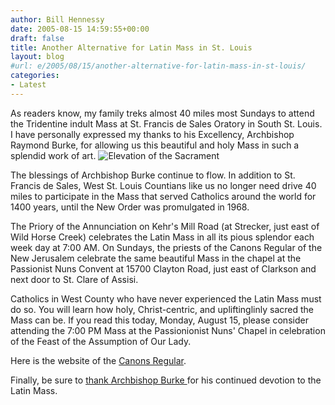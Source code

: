 ```yaml
---
author: Bill Hennessy
date: 2005-08-15 14:59:55+00:00
draft: false
title: Another Alternative for Latin Mass in St. Louis
layout: blog
#url: e/2005/08/15/another-alternative-for-latin-mass-in-st-louis/
categories:
- Latest
---
```


As readers know, my family treks almost 40 miles most Sundays to attend the Tridentine indult Mass at St. Francis de Sales Oratory in South St. Louis.  I have personally expressed my thanks to his Excellency, Archbishop Raymond Burke, for allowing us this beautiful and holy Mass in such a splendid work of art.
![Elevation of the Sacrament](/wp-content/Elevation20at20Holy20Mass.jpg)

The blessings of Archbishop Burke continue to flow.  In addition to St. Francis de Sales, West St. Louis Countians like us no longer need drive 40 miles to participate in the Mass that served Catholics around the world for 1400 years, until the New Order was promulgated in 1968.

The Priory of the Annunciation on Kehr's Mill Road (at Strecker, just east of Wild Horse Creek) celebrates the Latin Mass in all its pious splendor each week day at 7:00 AM.  On Sundays, the priests of the Canons Regular of the New Jerusalem celebrate the same beautiful Mass in the chapel at the Passionist Nuns Convent at 15700 Clayton Road, just east of Clarkson and next door to St. Clare of Assisi.

Catholics in West County who have never experienced the Latin Mass must do so.  You will learn how holy, Christ-centric, and upliftinglinly sacred the Mass can be.    If you read this today, Monday, August 15, please consider attending the 7:00 PM Mass at the Passionionist Nuns' Chapel in celebration of the Feast of the Assumption of Our Lady.

Here is the website of the [Canons Regular](https://canonsregular.com/index.html).

Finally, be sure to [thank Archbishop Burke ](https://www.archstl.org/contact.html)for his continued devotion to the Latin Mass.
